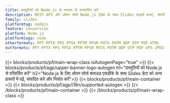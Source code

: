 ```yaml
---
title: प्रस्तुतियों को Node.js के माध्यम से रूपांतरित करें
description: REST API और ओपन सोर्स Node.js SDK के साथ Slides फ़ाइलें बनाएं, संपादित करें या कनवर्ट करें
family: slides
platformtag: nodejs
feature: conversion
platform: Node.js
platformlogo: node
otherformats: PPT PPTX PPS PPSX PPTM PPSM POTX POTM ODP OTP PDF HTML
outformats: PPT PPTX PPS PPSX PPTM PPSM POTX POTM ODP OTP PDF XPS JPEG PNG BMP TIFF SVG HTML SWF HTML5 GIF XAML MD MPEG4
---
```


{{< blocks/products/pf/main-wrap-class isAutogenPage="true" >}}
{{< blocks/products/pf/agp/upper-banner-logo-autogen h1="प्रस्तुतियों को Node.js से परिवर्तित करें" h2="Node.js के लिए ओपन सोर्स क्लाउड एसडीके के साथ Slides डेटा को अन्य प्रारूपों में पढ़ें, संपादित करें और निर्यात करें">}}
{{< blocks/products/pf/main-container >}}
{{< blocks/products/pf/agp/i18n/supported-autogen >}}
{{< /blocks/products/pf/main-container >}}
{{< /blocks/products/pf/main-wrap-class >}}